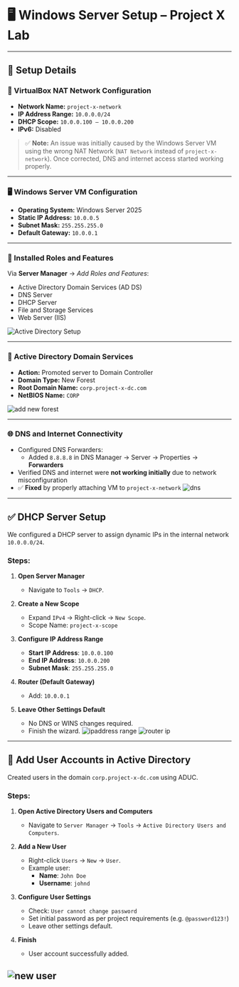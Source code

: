 # 🖥️ Windows Server Setup – Project X Lab


---
## 🔧 Setup Details

### 🧱 VirtualBox NAT Network Configuration

- **Network Name:** `project-x-network`
- **IP Address Range:** `10.0.0.0/24`
- **DHCP Scope:** `10.0.0.100 – 10.0.0.200`
- **IPv6:** Disabled

> ✅ **Note:** An issue was initially caused by the Windows Server VM using the wrong NAT Network (`NAT Network` instead of `project-x-network`). Once corrected, DNS and internet access started working properly.

---

### 🖥️ Windows Server VM Configuration

- **Operating System:** Windows Server 2025
- **Static IP Address:** `10.0.0.5`
- **Subnet Mask:** `255.255.255.0`
- **Default Gateway:** `10.0.0.1`

---

### 🔌 Installed Roles and Features

Via **Server Manager** → *Add Roles and Features*:
- Active Directory Domain Services (AD DS)
- DNS Server
- DHCP Server
- File and Storage Services
- Web Server (IIS)

![Active Directory Setup](../../assets/screenshot/servers.avif)


---

### 🧩 Active Directory Domain Services

- **Action:** Promoted server to Domain Controller
- **Domain Type:** New Forest
- **Root Domain Name:** `corp.project-x-dc.com`
- **NetBIOS Name:** `CORP`

![add new forest](../../assets/screenshot/newforest.jpg)

---

### 🌐 DNS and Internet Connectivity

- Configured DNS Forwarders:
  - Added `8.8.8.8` in DNS Manager → Server → Properties → **Forwarders**
- Verified DNS and internet were **not working initially** due to network misconfiguration
- ✅ **Fixed** by properly attaching VM to `project-x-network`
![dns](../../assets/screenshot/DNS.jpg)
---
## ✅ DHCP Server Setup

We configured a DHCP server to assign dynamic IPs in the internal network `10.0.0.0/24`.

### Steps:

1. **Open Server Manager**
   - Navigate to `Tools` → `DHCP`.

2. **Create a New Scope**
   - Expand `IPv4` → Right-click → `New Scope`.
   - Scope Name: `project-x-scope`

3. **Configure IP Address Range**
   - **Start IP Address**: `10.0.0.100`
   - **End IP Address**: `10.0.0.200`
   - **Subnet Mask**: `255.255.255.0`

4. **Router (Default Gateway)**
   - Add: `10.0.0.1`

5. **Leave Other Settings Default**
   - No DNS or WINS changes required.
   - Finish the wizard.
![ipaddress range](../../assets/screenshot/iprange.jpg)
![router ip](../../assets/screenshot/routerip.jpg)

---

## 👤 Add User Accounts in Active Directory

Created users in the domain `corp.project-x-dc.com` using ADUC.

### Steps:

1. **Open Active Directory Users and Computers**
   - Navigate to `Server Manager` → `Tools` → `Active Directory Users and Computers`.

2. **Add a New User**
   - Right-click `Users` → `New` → `User`.
   - Example user:
     - **Name**: `John Doe`
     - **Username**: `johnd`

3. **Configure User Settings**
   - Check: `User cannot change password`
   - Set initial password as per project requirements (e.g. `@password123!`)
   - Leave other settings default.

4. **Finish**
   - User account successfully added.

![new user](../../assets/screenshot/newuser.jpg)
---




